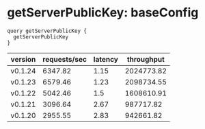 # getServerPublicKey: baseConfig

```gql
query getServerPublicKey {
  getServerPublicKey
}
```

| version | requests/sec | latency | throughput |
| ------- | ------------ | ------- | ---------- |
| v0.1.24 | 6347.82      | 1.15    | 2024773.82 |
| v0.1.23 | 6579.46      | 1.23    | 2098734.55 |
| v0.1.22 | 5042.46      | 1.5     | 1608610.91 |
| v0.1.21 | 3096.64      | 2.67    | 987717.82  |
| v0.1.20 | 2955.55      | 2.83    | 942661.82  |